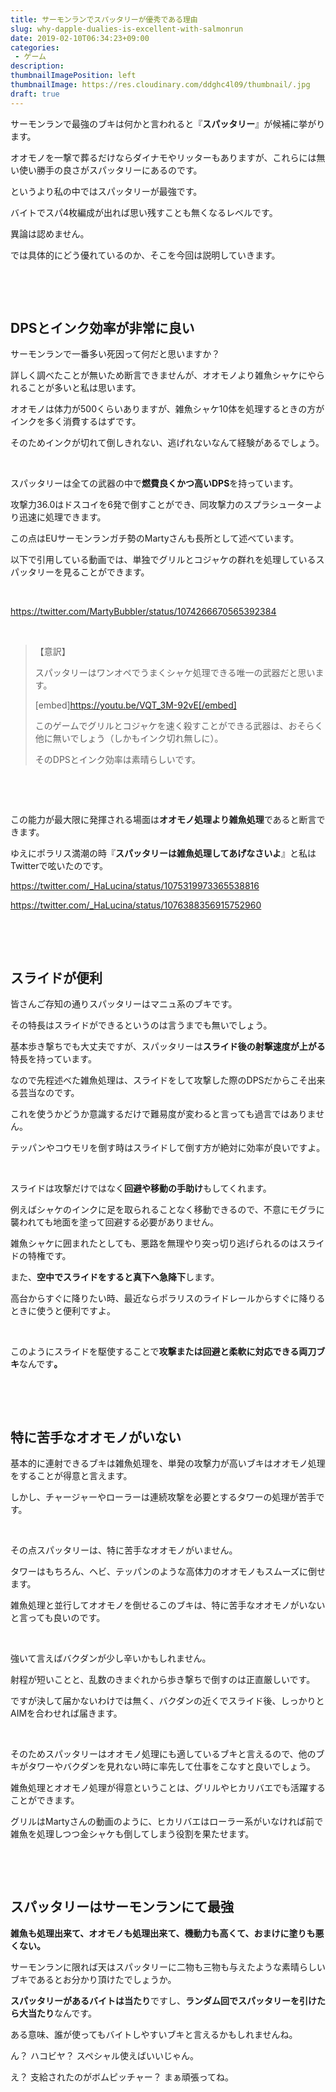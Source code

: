 ```yaml
---
title: サーモンランでスパッタリーが優秀である理由
slug: why-dapple-dualies-is-excellent-with-salmonrun
date: 2019-02-10T06:34:23+09:00
categories: 
 - ゲーム
description: 
thumbnailImagePosition: left
thumbnailImage: https://res.cloudinary.com/ddghc4l09/thumbnail/.jpg
draft: true
---
```


<!--more-->

サーモンランで最強のブキは何かと言われると『<strong>スパッタリー</strong>』が候補に挙がります。

オオモノを一撃で葬るだけならダイナモやリッターもありますが、これらには無い使い勝手の良さがスパッタリーにあるのです。

というより私の中ではスパッタリーが最強です。

バイトでスパ4枚編成が出れば思い残すことも無くなるレベルです。

異論は認めません。

では具体的にどう優れているのか、そこを今回は説明していきます。

&nbsp;

&nbsp;
<h2>DPSとインク効率が非常に良い</h2>
サーモンランで一番多い死因って何だと思いますか？

詳しく調べたことが無いため断言できませんが、オオモノより雑魚シャケにやられることが多いと私は思います。

オオモノは体力が500くらいありますが、雑魚シャケ10体を処理するときの方がインクを多く消費するはずです。

そのためインクが切れて倒しきれない、逃げれないなんて経験があるでしょう。

&nbsp;

スパッタリーは全ての武器の中で<strong>燃費良くかつ高いDPS</strong>を持っています。

攻撃力36.0はドスコイを6発で倒すことができ、同攻撃力のスプラシューターより迅速に処理できます。

この点はEUサーモンランガチ勢のMartyさんも長所として述べています。

以下で引用している動画では、単独でグリルとコジャケの群れを処理しているスパッタリーを見ることができます。

&nbsp;

https://twitter.com/MartyBubbler/status/1074266670565392384

&nbsp;
<blockquote>【意訳】

スパッタリーはワンオペでうまくシャケ処理できる唯一の武器だと思います。

[embed]https://youtu.be/VQT_3M-92vE[/embed]

このゲームでグリルとコジャケを速く殺すことができる武器は、おそらく他に無いでしょう（しかもインク切れ無しに）。

そのDPSとインク効率は素晴らしいです。</blockquote>
&nbsp;

&nbsp;

この能力が最大限に発揮される場面は<strong>オオモノ処理より雑魚処理</strong>であると断言できます。

ゆえにポラリス満潮の時『<strong>スパッタリーは雑魚処理してあげなさいよ</strong>』と私はTwitterで呟いたのです。

https://twitter.com/_HaLucina/status/1075319973365538816

https://twitter.com/_HaLucina/status/1076388356915752960

&nbsp;

&nbsp;
<h2>スライドが便利</h2>
皆さんご存知の通りスパッタリーはマニュ系のブキです。

その特長はスライドができるというのは言うまでも無いでしょう。

基本歩き撃ちでも大丈夫ですが、スパッタリーは<strong>スライド後の射撃速度が上がる</strong>特長を持っています。

なので先程述べた雑魚処理は、スライドをして攻撃した際のDPSだからこそ出来る芸当なのです。

これを使うかどうか意識するだけで難易度が変わると言っても過言ではありません。

テッパンやコウモリを倒す時はスライドして倒す方が絶対に効率が良いですよ。

&nbsp;

スライドは攻撃だけではなく<strong>回避や移動の手助け</strong>もしてくれます。

例えばシャケのインクに足を取られることなく移動できるので、不意にモグラに襲われても地面を塗って回避する必要がありません。

雑魚シャケに囲まれたとしても、悪路を無理やり突っ切り逃げられるのはスライドの特権です。

また、<strong>空中でスライドをすると真下へ急降下</strong>します。

高台からすぐに降りたい時、最近ならポラリスのライドレールからすぐに降りるときに使うと便利ですよ。

&nbsp;

このようにスライドを駆使することで<strong>攻撃または回避と柔軟に対応できる両刀ブキ</strong>なんです<strong>。</strong>

&nbsp;

&nbsp;
<h2>特に苦手なオオモノがいない</h2>
基本的に連射できるブキは雑魚処理を、単発の攻撃力が高いブキはオオモノ処理をすることが得意と言えます。

しかし、チャージャーやローラーは連続攻撃を必要とするタワーの処理が苦手です。

&nbsp;

その点スパッタリーは、特に苦手なオオモノがいません。

タワーはもちろん、ヘビ、テッパンのような高体力のオオモノもスムーズに倒せます。

雑魚処理と並行してオオモノを倒せるこのブキは、特に苦手なオオモノがいないと言っても良いのです。

&nbsp;

強いて言えばバクダンが少し辛いかもしれません。

射程が短いことと、乱数のきまぐれから歩き撃ちで倒すのは正直厳しいです。

ですが決して届かないわけでは無く、バクダンの近くでスライド後、しっかりとAIMを合わせれば届きます。

&nbsp;

そのためスパッタリーはオオモノ処理にも適しているブキと言えるので、他のブキがタワーやバクダンを見れない時に率先して仕事をこなすと良いでしょう。

雑魚処理とオオモノ処理が得意ということは、グリルやヒカリバエでも活躍することができます。

グリルはMartyさんの動画のように、ヒカリバエはローラー系がいなければ前で雑魚を処理しつつ金シャケも倒してしまう役割を果たせます。

&nbsp;

&nbsp;
<h2>スパッタリーはサーモンランにて最強</h2>
<strong>雑魚も処理出来て、オオモノも処理出来て、機動力も高くて、おまけに塗りも悪くない。</strong>

サーモンランに限れば天はスパッタリーに二物も三物も与えたような素晴らしいブキであるとお分かり頂けたでしょうか。

<strong>スパッタリーがあるバイトは当たり</strong>ですし、<strong>ランダム回でスパッタリーを引けたら大当たり</strong>なんです。

ある意味、誰が使ってもバイトしやすいブキと言えるかもしれませんね。

ん？ ハコビヤ？ スペシャル使えばいいじゃん。

え？ 支給されたのがボムピッチャー？ まぁ頑張ってね。
